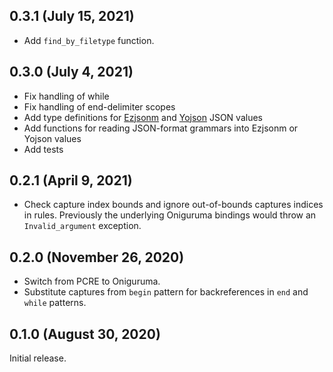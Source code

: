 ## 0.3.1 (July 15, 2021)

- Add `find_by_filetype` function.

## 0.3.0 (July 4, 2021)

- Fix handling of while
- Fix handling of end-delimiter scopes
- Add type definitions for [Ezjsonm](https://opam.ocaml.org/packages/ezjsonm/)
  and [Yojson](https://opam.ocaml.org/packages/yojson/) JSON values
- Add functions for reading JSON-format grammars into Ezjsonm or Yojson
  values
- Add tests

## 0.2.1 (April 9, 2021)

- Check capture index bounds and ignore out-of-bounds captures indices in
  rules. Previously the underlying Oniguruma bindings would throw an
  `Invalid_argument` exception.

## 0.2.0 (November 26, 2020)

- Switch from PCRE to Oniguruma.
- Substitute captures from `begin` pattern for backreferences in `end` and
  `while` patterns.

## 0.1.0 (August 30, 2020)

Initial release.
